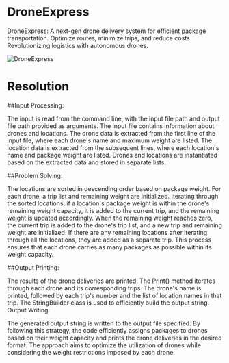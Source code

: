# DroneExpress

DroneExpress: A next-gen drone delivery system for efficient package transportation. Optimize routes, minimize trips, and reduce costs. Revolutionizing logistics with autonomous drones.

![DroneExpress](https://tropogo.com/blogs/images/blog/img_india-drone-delivery-progress-banner.png)

# Resolution

##Input Processing:

The input is read from the command line, with the input file path and output file path provided as arguments.
The input file contains information about drones and locations.
The drone data is extracted from the first line of the input file, where each drone's name and maximum weight are listed.
The location data is extracted from the subsequent lines, where each location's name and package weight are listed.
Drones and locations are instantiated based on the extracted data and stored in separate lists.

##Problem Solving:

The locations are sorted in descending order based on package weight.
For each drone, a trip list and remaining weight are initialized.
Iterating through the sorted locations, if a location's package weight is within the drone's remaining weight capacity, it is added to the current trip, and the remaining weight is updated accordingly.
When the remaining weight reaches zero, the current trip is added to the drone's trip list, and a new trip and remaining weight are initialized.
If there are any remaining locations after iterating through all the locations, they are added as a separate trip.
This process ensures that each drone carries as many packages as possible within its weight capacity.

##Output Printing:

The results of the drone deliveries are printed.
The Print() method iterates through each drone and its corresponding trips.
The drone's name is printed, followed by each trip's number and the list of location names in that trip.
The StringBuilder class is used to efficiently build the output string.
Output Writing:

The generated output string is written to the output file specified.
By following this strategy, the code efficiently assigns packages to drones based on their weight capacity and prints the drone deliveries in the desired format. The approach aims to optimize the utilization of drones while considering the weight restrictions imposed by each drone.
